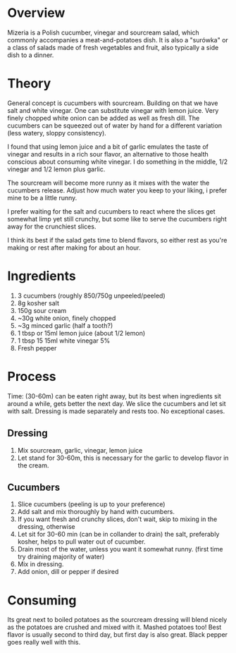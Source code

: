 # Overview
Mizeria is a Polish cucumber, vinegar and sourcream salad, which commonly accompanies a meat-and-potatoes dish. It is also a "surówka" or a class of salads made of fresh vegetables and fruit, also typically a side dish to a dinner. 

# Theory
General concept is cucumbers with sourcream. Building on that we have salt and white vinegar. One can substitute vinegar with lemon juice. Very finely chopped white onion can be added as well as fresh dill. The cucumbers can be squeezed out of water by hand for a different variation (less watery, sloppy consistency). 

I found that using lemon juice and a bit of garlic emulates the taste of vinegar and results in a rich sour flavor, an alternative to those health conscious about consuming white vinegar. I do something in the middle, 1/2 vinegar and 1/2 lemon plus garlic.

The sourcream will become more runny as it mixes with the water the cucumbers release. Adjust how much water you keep to your liking, i prefer mine to be a little runny.

I prefer waiting for the salt and cucumbers to react where the slices get somewhat limp yet still crunchy, but some like to serve the cucumbers right away for the crunchiest slices.

I think its best if the salad gets time to blend flavors, so either rest as you're making or rest after making for about an hour.

# Ingredients
1. 3 cucumbers (roughly 850/750g unpeeled/peeled)
1. 8g kosher salt
1. 150g sour cream
1. ~30g white onion, finely chopped
1. ~3g minced garlic (half a tooth?)
1. 1 tbsp or 15ml lemon juice (about 1/2 lemon)
1. 1 tbsp 15 15ml white vinegar 5%
1. Fresh pepper

# Process
Time: (30-60m) can be eaten right away, but its best when ingredients sit around a while, gets better the next day.
We slice the cucumbers and let sit with salt. Dressing is made separately and rests too.
No exceptional cases.

## Dressing
1. Mix sourcream, garlic, vinegar, lemon juice
1. Let stand for 30-60m, this is necessary for the garlic to develop flavor in the cream.

## Cucumbers
1. Slice cucumbers (peeling is up to your preference)
1. Add salt and mix thoroughly by hand with cucumbers.
1. If you want fresh and crunchy slices, don't wait, skip to mixing in the dressing, otherwise
1. Let sit for 30-60 min (can be in collander to drain) the salt, preferably kosher, helps to pull water out of cucumber.
1. Drain most of the water, unless you want it somewhat runny. (first time try draining majority of water)
1. Mix in dressing.
1. Add onion, dill or pepper if desired

# Consuming
Its great next to boiled potatoes as the sourcream dressing will blend nicely as the potatoes are crushed and mixed with it. Mashed potatoes too!
Best flavor is usually second to third day, but first day is also great.
Black pepper goes really well with this. 
